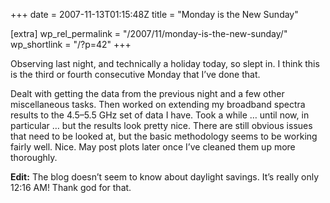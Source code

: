 +++
date = 2007-11-13T01:15:48Z
title = "Monday is the New Sunday"

[extra]
wp_rel_permalink = "/2007/11/monday-is-the-new-sunday/"
wp_shortlink = "/?p=42"
+++

Observing last night, and technically a holiday today, so slept in. I think
this is the third or fourth consecutive Monday that I’ve done that.

Dealt with getting the data from the previous night and a few other
miscellaneous tasks. Then worked on extending my broadband spectra results to
the 4.5–5.5 GHz set of data I have. Took a while … until now, in particular …
but the results look pretty nice. There are still obvious issues that need to
be looked at, but the basic methodology seems to be working fairly well. Nice.
May post plots later once I’ve cleaned them up more thoroughly.

**Edit:** The blog doesn’t seem to know about daylight savings. It’s really
only 12:16 AM! Thank god for that.
